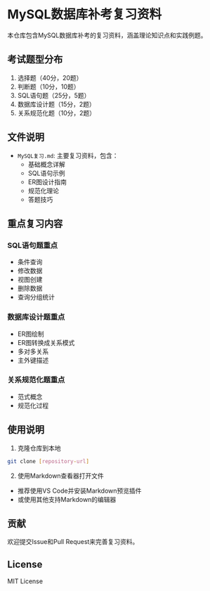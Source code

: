 # MySQL数据库补考复习资料

本仓库包含MySQL数据库补考的复习资料，涵盖理论知识点和实践例题。

## 考试题型分布

1. 选择题（40分，20题）
2. 判断题（10分，10题）
3. SQL语句题（25分，5题）
4. 数据库设计题（15分，2题）
5. 关系规范化题（10分，2题）

## 文件说明

- `MySQL复习.md`: 主要复习资料，包含：
  - 基础概念详解
  - SQL语句示例
  - ER图设计指南
  - 规范化理论
  - 答题技巧

## 重点复习内容

### SQL语句题重点
- 条件查询
- 修改数据
- 视图创建
- 删除数据
- 查询分组统计

### 数据库设计题重点
- ER图绘制
- ER图转换成关系模式
- 多对多关系
- 主外键描述

### 关系规范化题重点
- 范式概念
- 规范化过程

## 使用说明

1. 克隆仓库到本地
```bash
git clone [repository-url]
```

2. 使用Markdown查看器打开文件
- 推荐使用VS Code并安装Markdown预览插件
- 或使用其他支持Markdown的编辑器

## 贡献

欢迎提交Issue和Pull Request来完善复习资料。

## License

MIT License
